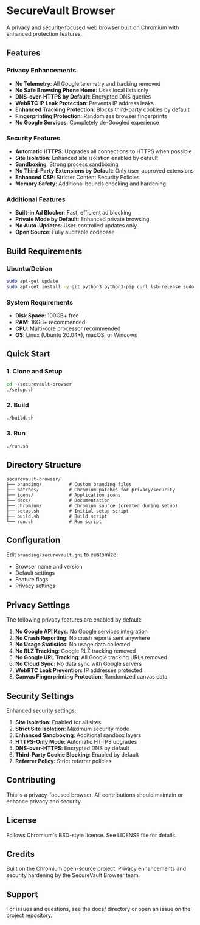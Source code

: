 # SecureVault Browser

A privacy and security-focused web browser built on Chromium with enhanced protection features.

## Features

### Privacy Enhancements
- **No Telemetry**: All Google telemetry and tracking removed
- **No Safe Browsing Phone Home**: Uses local lists only
- **DNS-over-HTTPS by Default**: Encrypted DNS queries
- **WebRTC IP Leak Protection**: Prevents IP address leaks
- **Enhanced Tracking Protection**: Blocks third-party cookies by default
- **Fingerprinting Protection**: Randomizes browser fingerprints
- **No Google Services**: Completely de-Googled experience

### Security Features
- **Automatic HTTPS**: Upgrades all connections to HTTPS when possible
- **Site Isolation**: Enhanced site isolation enabled by default
- **Sandboxing**: Strong process sandboxing
- **No Third-Party Extensions by Default**: Only user-approved extensions
- **Enhanced CSP**: Stricter Content Security Policies
- **Memory Safety**: Additional bounds checking and hardening

### Additional Features
- **Built-in Ad Blocker**: Fast, efficient ad blocking
- **Private Mode by Default**: Enhanced private browsing
- **No Auto-Updates**: User-controlled updates only
- **Open Source**: Fully auditable codebase

## Build Requirements

### Ubuntu/Debian
```bash
sudo apt-get update
sudo apt-get install -y git python3 python3-pip curl lsb-release sudo
```

### System Requirements
- **Disk Space**: 100GB+ free
- **RAM**: 16GB+ recommended
- **CPU**: Multi-core processor recommended
- **OS**: Linux (Ubuntu 20.04+), macOS, or Windows

## Quick Start

### 1. Clone and Setup
```bash
cd ~/securevault-browser
./setup.sh
```

### 2. Build
```bash
./build.sh
```

### 3. Run
```bash
./run.sh
```

## Directory Structure

```
securevault-browser/
├── branding/          # Custom branding files
├── patches/           # Chromium patches for privacy/security
├── icons/             # Application icons
├── docs/              # Documentation
├── chromium/          # Chromium source (created during setup)
├── setup.sh           # Initial setup script
├── build.sh           # Build script
└── run.sh             # Run script
```

## Configuration

Edit `branding/securevault.gni` to customize:
- Browser name and version
- Default settings
- Feature flags
- Privacy settings

## Privacy Settings

The following privacy features are enabled by default:

1. **No Google API Keys**: No Google services integration
2. **No Crash Reporting**: No crash reports sent anywhere
3. **No Usage Statistics**: No usage data collected
4. **No RLZ Tracking**: Google RLZ tracking removed
5. **No Google URL Tracking**: All Google tracking URLs removed
6. **No Cloud Sync**: No data sync with Google servers
7. **WebRTC Leak Prevention**: IP addresses protected
8. **Canvas Fingerprinting Protection**: Randomized canvas data

## Security Settings

Enhanced security settings:

1. **Site Isolation**: Enabled for all sites
2. **Strict Site Isolation**: Maximum security mode
3. **Enhanced Sandboxing**: Additional sandbox layers
4. **HTTPS-Only Mode**: Automatic HTTPS upgrades
5. **DNS-over-HTTPS**: Encrypted DNS by default
6. **Third-Party Cookie Blocking**: Enabled by default
7. **Referrer Policy**: Strict referrer policies

## Contributing

This is a privacy-focused browser. All contributions should maintain or enhance privacy and security.

## License

Follows Chromium's BSD-style license. See LICENSE file for details.

## Credits

Built on the Chromium open-source project.
Privacy enhancements and security hardening by the SecureVault Browser team.

## Support

For issues and questions, see the docs/ directory or open an issue on the project repository.
